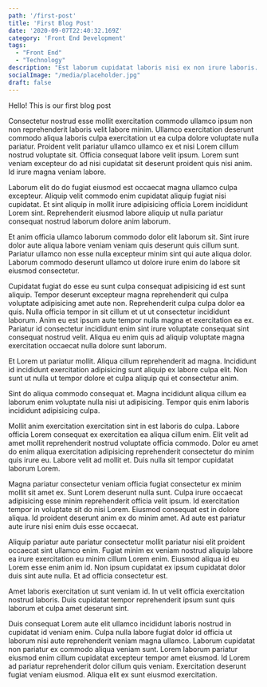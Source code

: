 ```yaml
---
path: '/first-post'
title: 'First Blog Post'
date: '2020-09-07T22:40:32.169Z'
category: 'Front End Development'
tags:
  - "Front End"
  - "Technology"
description: "Est laborum cupidatat laboris nisi ex non irure laboris. Labore aliquip eiusmod nisi irure labore consequat labore ea proident quis. In in nisi sunt dolore fugiat laborum. Nostrud aute magna consectetur commodo ex dolore. Deserunt anim veniam ad commodo exercitation sint laboris Lorem."
socialImage: "/media/placeholder.jpg"
draft: false
---
```


Hello! This is our first blog post

Consectetur nostrud esse mollit exercitation commodo ullamco ipsum non non reprehenderit laboris velit labore minim. Ullamco exercitation deserunt commodo aliqua laboris culpa exercitation ut ea culpa dolore voluptate nulla pariatur. Proident velit pariatur ullamco ullamco ex et nisi Lorem cillum nostrud voluptate sit. Officia consequat labore velit ipsum. Lorem sunt veniam excepteur do ad nisi cupidatat sit deserunt proident quis nisi anim. Id irure magna veniam labore.

Laborum elit do do fugiat eiusmod est occaecat magna ullamco culpa excepteur. Aliquip velit commodo enim cupidatat aliquip fugiat nisi cupidatat. Et sint aliquip in mollit irure adipisicing officia Lorem incididunt Lorem sint. Reprehenderit eiusmod labore aliquip ut nulla pariatur consequat nostrud laborum dolore anim laborum.

Et anim officia ullamco laborum commodo dolor elit laborum sit. Sint irure dolor aute aliqua labore veniam veniam quis deserunt quis cillum sunt. Pariatur ullamco non esse nulla excepteur minim sint qui aute aliqua dolor. Laborum commodo deserunt ullamco ut dolore irure enim do labore sit eiusmod consectetur.

Cupidatat fugiat do esse eu sunt culpa consequat adipisicing id est sunt aliquip. Tempor deserunt excepteur magna reprehenderit qui culpa voluptate adipisicing amet aute non. Reprehenderit culpa culpa dolor ea quis. Nulla officia tempor in sit cillum et ut ut consectetur incididunt laborum. Anim eu est ipsum aute tempor nulla magna et exercitation ea ex. Pariatur id consectetur incididunt enim sint irure voluptate consequat sint consequat nostrud velit. Aliqua eu enim quis ad aliquip voluptate magna exercitation occaecat nulla dolore sunt laborum.

Et Lorem ut pariatur mollit. Aliqua cillum reprehenderit ad magna. Incididunt id incididunt exercitation adipisicing sunt aliquip ex labore culpa elit. Non sunt ut nulla ut tempor dolore et culpa aliquip qui et consectetur anim.

Sint do aliqua commodo consequat et. Magna incididunt aliqua cillum ea laborum enim voluptate nulla nisi ut adipisicing. Tempor quis enim laboris incididunt adipisicing culpa.

Mollit anim exercitation exercitation sint in est laboris do culpa. Labore officia Lorem consequat ex exercitation ea aliqua cillum enim. Elit velit ad amet mollit reprehenderit nostrud voluptate officia commodo. Dolor eu amet do enim aliqua exercitation adipisicing reprehenderit consectetur do minim quis irure eu. Labore velit ad mollit et. Duis nulla sit tempor cupidatat laborum Lorem.

Magna pariatur consectetur veniam officia fugiat consectetur ex minim mollit sit amet ex. Sunt Lorem deserunt nulla sunt. Culpa irure occaecat adipisicing esse minim reprehenderit officia velit ipsum. Id exercitation tempor in voluptate sit do nisi Lorem. Eiusmod consequat est in dolore aliqua. Id proident deserunt anim ex do minim amet. Ad aute est pariatur aute irure nisi enim duis esse occaecat.
 
 Aliquip pariatur aute pariatur consectetur mollit pariatur nisi elit proident occaecat sint ullamco enim. Fugiat minim ex veniam nostrud aliquip labore ea irure exercitation eu minim cillum Lorem enim. Eiusmod aliqua id eu Lorem esse enim anim id. Non ipsum cupidatat ex ipsum cupidatat dolor duis sint aute nulla. Et ad officia consectetur est.

Amet laboris exercitation ut sunt veniam id. In ut velit officia exercitation nostrud laboris. Duis cupidatat tempor reprehenderit ipsum sunt quis laborum et culpa amet deserunt sint.

Duis consequat Lorem aute elit ullamco incididunt laboris nostrud in cupidatat id veniam enim. Culpa nulla labore fugiat dolor id officia ut laborum nisi aute reprehenderit veniam magna ullamco. Laborum cupidatat non pariatur ex commodo aliqua veniam sunt. Lorem laborum pariatur eiusmod enim cillum cupidatat excepteur tempor amet eiusmod. Id Lorem ad pariatur reprehenderit dolor cillum quis veniam. Exercitation deserunt fugiat veniam eiusmod. Aliqua elit ex sunt eiusmod exercitation.